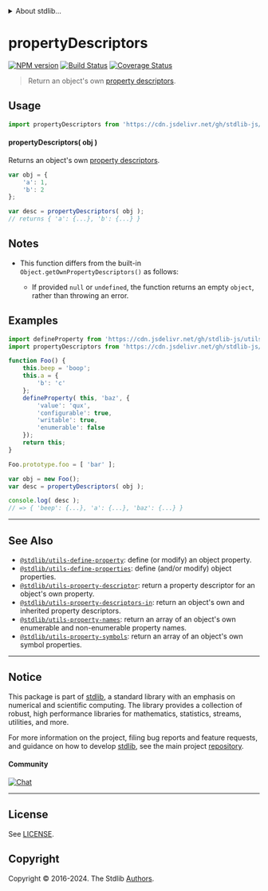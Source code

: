 <!--

@license Apache-2.0

Copyright (c) 2018 The Stdlib Authors.

Licensed under the Apache License, Version 2.0 (the "License");
you may not use this file except in compliance with the License.
You may obtain a copy of the License at

   http://www.apache.org/licenses/LICENSE-2.0

Unless required by applicable law or agreed to in writing, software
distributed under the License is distributed on an "AS IS" BASIS,
WITHOUT WARRANTIES OR CONDITIONS OF ANY KIND, either express or implied.
See the License for the specific language governing permissions and
limitations under the License.

-->


<details>
  <summary>
    About stdlib...
  </summary>
  <p>We believe in a future in which the web is a preferred environment for numerical computation. To help realize this future, we've built stdlib. stdlib is a standard library, with an emphasis on numerical and scientific computation, written in JavaScript (and C) for execution in browsers and in Node.js.</p>
  <p>The library is fully decomposable, being architected in such a way that you can swap out and mix and match APIs and functionality to cater to your exact preferences and use cases.</p>
  <p>When you use stdlib, you can be absolutely certain that you are using the most thorough, rigorous, well-written, studied, documented, tested, measured, and high-quality code out there.</p>
  <p>To join us in bringing numerical computing to the web, get started by checking us out on <a href="https://github.com/stdlib-js/stdlib">GitHub</a>, and please consider <a href="https://opencollective.com/stdlib">financially supporting stdlib</a>. We greatly appreciate your continued support!</p>
</details>

# propertyDescriptors

[![NPM version][npm-image]][npm-url] [![Build Status][test-image]][test-url] [![Coverage Status][coverage-image]][coverage-url] <!-- [![dependencies][dependencies-image]][dependencies-url] -->

> Return an object's own [property descriptors][@stdlib/utils/property-descriptor].



<section class="usage">

## Usage

```javascript
import propertyDescriptors from 'https://cdn.jsdelivr.net/gh/stdlib-js/utils-property-descriptors@deno/mod.js';
```

#### propertyDescriptors( obj )

Returns an object's own [property descriptors][@stdlib/utils/property-descriptor].

```javascript
var obj = {
    'a': 1,
    'b': 2
};

var desc = propertyDescriptors( obj );
// returns { 'a': {...}, 'b': {...} }
```

</section>

<!-- /.usage -->

<section class="notes">

## Notes

-   This function differs from the built-in `Object.getOwnPropertyDescriptors()` as follows:

    -   If provided `null` or `undefined`, the function returns an empty `object`, rather than throwing an error.

</section>

<!-- /.notes -->

<section class="examples">

## Examples

<!-- eslint no-undef: "error" -->

```javascript
import defineProperty from 'https://cdn.jsdelivr.net/gh/stdlib-js/utils-define-property@deno/mod.js';
import propertyDescriptors from 'https://cdn.jsdelivr.net/gh/stdlib-js/utils-property-descriptors@deno/mod.js';

function Foo() {
    this.beep = 'boop';
    this.a = {
        'b': 'c'
    };
    defineProperty( this, 'baz', {
        'value': 'qux',
        'configurable': true,
        'writable': true,
        'enumerable': false
    });
    return this;
}

Foo.prototype.foo = [ 'bar' ];

var obj = new Foo();
var desc = propertyDescriptors( obj );

console.log( desc );
// => { 'beep': {...}, 'a': {...}, 'baz': {...} }
```

</section>

<!-- /.examples -->

<!-- Section for related `stdlib` packages. Do not manually edit this section, as it is automatically populated. -->

<section class="related">

* * *

## See Also

-   <span class="package-name">[`@stdlib/utils-define-property`][@stdlib/utils/define-property]</span><span class="delimiter">: </span><span class="description">define (or modify) an object property.</span>
-   <span class="package-name">[`@stdlib/utils-define-properties`][@stdlib/utils/define-properties]</span><span class="delimiter">: </span><span class="description">define (and/or modify) object properties.</span>
-   <span class="package-name">[`@stdlib/utils-property-descriptor`][@stdlib/utils/property-descriptor]</span><span class="delimiter">: </span><span class="description">return a property descriptor for an object's own property.</span>
-   <span class="package-name">[`@stdlib/utils-property-descriptors-in`][@stdlib/utils/property-descriptors-in]</span><span class="delimiter">: </span><span class="description">return an object's own and inherited property descriptors.</span>
-   <span class="package-name">[`@stdlib/utils-property-names`][@stdlib/utils/property-names]</span><span class="delimiter">: </span><span class="description">return an array of an object's own enumerable and non-enumerable property names.</span>
-   <span class="package-name">[`@stdlib/utils-property-symbols`][@stdlib/utils/property-symbols]</span><span class="delimiter">: </span><span class="description">return an array of an object's own symbol properties.</span>

</section>

<!-- /.related -->

<!-- Section for all links. Make sure to keep an empty line after the `section` element and another before the `/section` close. -->


<section class="main-repo" >

* * *

## Notice

This package is part of [stdlib][stdlib], a standard library with an emphasis on numerical and scientific computing. The library provides a collection of robust, high performance libraries for mathematics, statistics, streams, utilities, and more.

For more information on the project, filing bug reports and feature requests, and guidance on how to develop [stdlib][stdlib], see the main project [repository][stdlib].

#### Community

[![Chat][chat-image]][chat-url]

---

## License

See [LICENSE][stdlib-license].


## Copyright

Copyright &copy; 2016-2024. The Stdlib [Authors][stdlib-authors].

</section>

<!-- /.stdlib -->

<!-- Section for all links. Make sure to keep an empty line after the `section` element and another before the `/section` close. -->

<section class="links">

[npm-image]: http://img.shields.io/npm/v/@stdlib/utils-property-descriptors.svg
[npm-url]: https://npmjs.org/package/@stdlib/utils-property-descriptors

[test-image]: https://github.com/stdlib-js/utils-property-descriptors/actions/workflows/test.yml/badge.svg?branch=main
[test-url]: https://github.com/stdlib-js/utils-property-descriptors/actions/workflows/test.yml?query=branch:main

[coverage-image]: https://img.shields.io/codecov/c/github/stdlib-js/utils-property-descriptors/main.svg
[coverage-url]: https://codecov.io/github/stdlib-js/utils-property-descriptors?branch=main

<!--

[dependencies-image]: https://img.shields.io/david/stdlib-js/utils-property-descriptors.svg
[dependencies-url]: https://david-dm.org/stdlib-js/utils-property-descriptors/main

-->

[chat-image]: https://img.shields.io/gitter/room/stdlib-js/stdlib.svg
[chat-url]: https://app.gitter.im/#/room/#stdlib-js_stdlib:gitter.im

[stdlib]: https://github.com/stdlib-js/stdlib

[stdlib-authors]: https://github.com/stdlib-js/stdlib/graphs/contributors

[umd]: https://github.com/umdjs/umd
[es-module]: https://developer.mozilla.org/en-US/docs/Web/JavaScript/Guide/Modules

[deno-url]: https://github.com/stdlib-js/utils-property-descriptors/tree/deno
[deno-readme]: https://github.com/stdlib-js/utils-property-descriptors/blob/deno/README.md
[umd-url]: https://github.com/stdlib-js/utils-property-descriptors/tree/umd
[umd-readme]: https://github.com/stdlib-js/utils-property-descriptors/blob/umd/README.md
[esm-url]: https://github.com/stdlib-js/utils-property-descriptors/tree/esm
[esm-readme]: https://github.com/stdlib-js/utils-property-descriptors/blob/esm/README.md
[branches-url]: https://github.com/stdlib-js/utils-property-descriptors/blob/main/branches.md

[stdlib-license]: https://raw.githubusercontent.com/stdlib-js/utils-property-descriptors/main/LICENSE

<!-- <related-links> -->

[@stdlib/utils/define-property]: https://github.com/stdlib-js/utils-define-property/tree/deno

[@stdlib/utils/define-properties]: https://github.com/stdlib-js/utils-define-properties/tree/deno

[@stdlib/utils/property-descriptor]: https://github.com/stdlib-js/utils-property-descriptor/tree/deno

[@stdlib/utils/property-descriptors-in]: https://github.com/stdlib-js/utils-property-descriptors-in/tree/deno

[@stdlib/utils/property-names]: https://github.com/stdlib-js/utils-property-names/tree/deno

[@stdlib/utils/property-symbols]: https://github.com/stdlib-js/utils-property-symbols/tree/deno

<!-- </related-links> -->

</section>

<!-- /.links -->
